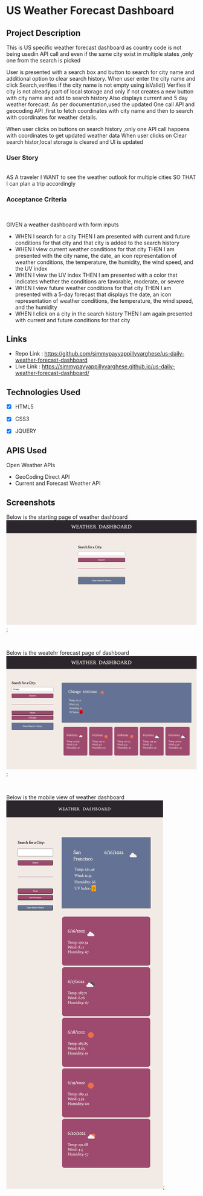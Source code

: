 # US Weather Forecast Dashboard

## Project Description

This is US specific weather forecast dashboard as country code is not being usedin API call and even if the same city exist in
multiple states ,only one from the search is picked
<br>

User is presented with a search box and button to search for city name and additional option to clear search history.
When user enter the city name and click Search,verifies if the city name is not empty using isValid()
Verifies if city is not already part of local storage and only if not creates a new button with city name and add to search history
Also displays current and 5 day weather forecast.
As per documentation,used the updated One call API and geocoding API ,first to fetch coordinates with city name
and then to search with coordinates for weather details.
<br>

When user clicks on buttons on search history ,only one API call happens with coordinates to get updated weather data
When user clicks on Clear search histor,local storage is cleared and UI is updated

### User Story
<br>
AS A traveler I WANT to see the weather outlook for multiple cities SO THAT I can plan a trip accordingly

### Acceptance Criteria
<br>

GIVEN a weather dashboard with form inputs
* WHEN I search for a city THEN I am presented with current and future conditions for that city and that city is added to the search history
* WHEN I view current weather conditions for that city THEN I am presented with the city name, the date, an icon representation of weather conditions, the temperature, the humidity, the wind speed, and the UV index
* WHEN I view the UV index THEN I am presented with a color that indicates whether the conditions are favorable, moderate, or severe
* WHEN I view future weather conditions for that city THEN I am presented with a 5-day forecast that displays the date, an icon representation of weather conditions, the temperature, the wind speed, and the humidity
* WHEN I click on a city in the search history THEN I am again presented with current and future conditions for that city

## Links

*  Repo Link : https://github.com/simmypayyappillyvarghese/us-daily-weather-forecast-dashboard
*  Live Link : https://simmypayyappillyvarghese.github.io/us-daily-weather-forecast-dashboard/

## Technologies Used

* [x] HTML5
* [x] CSS3
* [x] JQUERY


## APIS Used

Open Weather APIs

* GeoCoding Direct API
* Current and Forecast Weather API

## Screenshots

Below is the starting page of weather dashboard
![Starting Page of Weather Dashboard](./assets/images/weather-dashbord-startpage.png);

<br>

Below is the weatehr forecast page of dashboard
![Weather Page of Weather Dashboard](./assets/images/weather-forecast-screenshot.png);

<br>

Below is the mobile view of weather dashboard
![Weather Page of Weather Dashboard](./assets/images/weather-dashboard-mobile.png);
